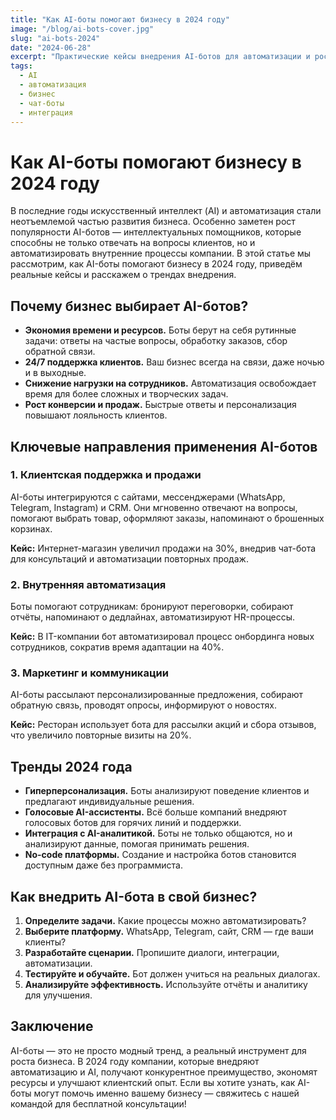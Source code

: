 ```yaml
---
title: "Как AI-боты помогают бизнесу в 2024 году"
image: "/blog/ai-bots-cover.jpg"
slug: "ai-bots-2024"
date: "2024-06-28"
excerpt: "Практические кейсы внедрения AI-ботов для автоматизации и роста бизнеса."
tags:
  - AI
  - автоматизация
  - бизнес
  - чат-боты
  - интеграция
---
```


# Как AI-боты помогают бизнесу в 2024 году

В последние годы искусственный интеллект (AI) и автоматизация стали неотъемлемой частью развития бизнеса. Особенно заметен рост популярности AI-ботов — интеллектуальных помощников, которые способны не только отвечать на вопросы клиентов, но и автоматизировать внутренние процессы компании. В этой статье мы рассмотрим, как AI-боты помогают бизнесу в 2024 году, приведём реальные кейсы и расскажем о трендах внедрения.

## Почему бизнес выбирает AI-ботов?

- **Экономия времени и ресурсов.** Боты берут на себя рутинные задачи: ответы на частые вопросы, обработку заказов, сбор обратной связи.
- **24/7 поддержка клиентов.** Ваш бизнес всегда на связи, даже ночью и в выходные.
- **Снижение нагрузки на сотрудников.** Автоматизация освобождает время для более сложных и творческих задач.
- **Рост конверсии и продаж.** Быстрые ответы и персонализация повышают лояльность клиентов.

## Ключевые направления применения AI-ботов

### 1. Клиентская поддержка и продажи

AI-боты интегрируются с сайтами, мессенджерами (WhatsApp, Telegram, Instagram) и CRM. Они мгновенно отвечают на вопросы, помогают выбрать товар, оформляют заказы, напоминают о брошенных корзинах.

**Кейс:** Интернет-магазин увеличил продажи на 30%, внедрив чат-бота для консультаций и автоматизации повторных продаж.

### 2. Внутренняя автоматизация

Боты помогают сотрудникам: бронируют переговорки, собирают отчёты, напоминают о дедлайнах, автоматизируют HR-процессы.

**Кейс:** В IT-компании бот автоматизировал процесс онбординга новых сотрудников, сократив время адаптации на 40%.

### 3. Маркетинг и коммуникации

AI-боты рассылают персонализированные предложения, собирают обратную связь, проводят опросы, информируют о новостях.

**Кейс:** Ресторан использует бота для рассылки акций и сбора отзывов, что увеличило повторные визиты на 20%.

## Тренды 2024 года

- **Гиперперсонализация.** Боты анализируют поведение клиентов и предлагают индивидуальные решения.
- **Голосовые AI-ассистенты.** Всё больше компаний внедряют голосовых ботов для горячих линий и поддержки.
- **Интеграция с AI-аналитикой.** Боты не только общаются, но и анализируют данные, помогая принимать решения.
- **No-code платформы.** Создание и настройка ботов становится доступным даже без программиста.

## Как внедрить AI-бота в свой бизнес?

1. **Определите задачи.** Какие процессы можно автоматизировать?
2. **Выберите платформу.** WhatsApp, Telegram, сайт, CRM — где ваши клиенты?
3. **Разработайте сценарии.** Пропишите диалоги, интеграции, автоматизации.
4. **Тестируйте и обучайте.** Бот должен учиться на реальных диалогах.
5. **Анализируйте эффективность.** Используйте отчёты и аналитику для улучшения.

## Заключение

AI-боты — это не просто модный тренд, а реальный инструмент для роста бизнеса. В 2024 году компании, которые внедряют автоматизацию и AI, получают конкурентное преимущество, экономят ресурсы и улучшают клиентский опыт. Если вы хотите узнать, как AI-боты могут помочь именно вашему бизнесу — свяжитесь с нашей командой для бесплатной консультации! 
